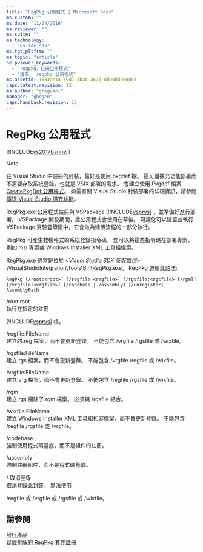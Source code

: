 ```yaml
---
title: "RegPkg 公用程式 | Microsoft Docs"
ms.custom: ""
ms.date: "11/04/2016"
ms.reviewer: ""
ms.suite: ""
ms.technology: 
  - "vs-ide-sdk"
ms.tgt_pltfrm: ""
ms.topic: "article"
helpviewer_keywords: 
  - "regpkg，註冊公用程式"
  - "註冊、 regpkg 公用程式"
ms.assetid: 1683ee18-59d1-4bab-a674-dd00dd960de3
caps.latest.revision: 12
ms.author: "gregvanl"
manager: "ghogen"
caps.handback.revision: 12
---
```

# RegPkg 公用程式
[!INCLUDE[vs2017banner](../../code-quality/includes/vs2017banner.md)]

> [!NOTE]
>  在 Visual Studio 中註冊的封裝，最好是使用.pkgdef 檔。 這可讓擴充功能部署而不需要存取系統登錄，也就是 VSIX 部署的需求。 會建立使用 Pkgdef 檔案 [CreatePkgDef 公用程式](../../extensibility/internals/createpkgdef-utility.md)。 如需有關 Visual Studio 封裝部署的詳細資訊，請參閱 [傳送 Visual Studio 擴充功能](../../extensibility/shipping-visual-studio-extensions.md)。  
  
 RegPkg.exe 公用程式註冊與 VSPackage [!INCLUDE[vsprvs](../../code-quality/includes/vsprvs_md.md)] ，並準備好進行部署。 VSPackage 開發期間，此公用程式會使用在幕後。 可讓您可以建置並執行 VSPackage 實驗登錄區中，它會做為建置流程的一部分執行。  
  
 RegPkg 可產生數種格式的系統登錄指令碼。 您可以將這些指令碼在部署專案，例如.msi 專案或 Windows Installer XML 工具組檔案。  
  
 RegPkg.exe 通常是位於 \<*Visual Studio SDK 安裝路徑*\> \\VisualStudioIntegration\\Tools\\Bin\\RegPkg.exe。 RegPkg 遵循此語法:  
  
```  
RegPkg [/root:<root>] [/regfile:<regfile>] [/rgsfile:<rgsfile> [/rgm]] [/vrgfile:<vrgfile>] [/codebase | /assembly] [/unregister] AssemblyPath  
```  
  
 \/root:root  
 執行在指定的註冊  
  
 [!INCLUDE[vsprvs](../../code-quality/includes/vsprvs_md.md)] 根。  
  
 \/regfile:FileName  
 建立的.reg 檔案，而不會更新登錄。  不能包含 \/vrgfile \/rgsfile 或 \/wixfile。  
  
 \/rgsfile:FileName  
 建立.rgs 檔案，而不會更新登錄。  不能包含 \/vrgfile \/regfile 或 \/wixfile。  
  
 \/vrgfile:FileName  
 建立.vrg 檔案，而不會更新登錄。  不能包含 \/regfile \/rgsfile 或 \/wixfile。  
  
 \/rgm  
 建立 rgs 檔除了.rgm 檔案。  必須與 \/rgsfile 結合。  
  
 \/wixfile:FileName  
 建立 Windows Installer XML 工具組相容檔案，而不會更新登錄。  不能包含 \/regfile \/rgsfile 或 \/vrgfile。  
  
 \/codebase  
 強制使用程式碼基底，而不是組件的註冊。  
  
 \/assembly  
 強制註冊組件，而不是程式碼基底。  
  
 \/ 取消登錄  
 取消登錄此封裝。  無法使用  
  
 \/regfile 或 \/vrgfile 或 \/rgsfile 或 \/wixfile。  
  
## 請參閱  
 [發行產品](../../misc/releasing-a-visual-studio-integration-product.md)   
 [疑難排解的 RegPkg 套件註冊](../../extensibility/internals/troubleshooting-regpkg-package-registration.md)